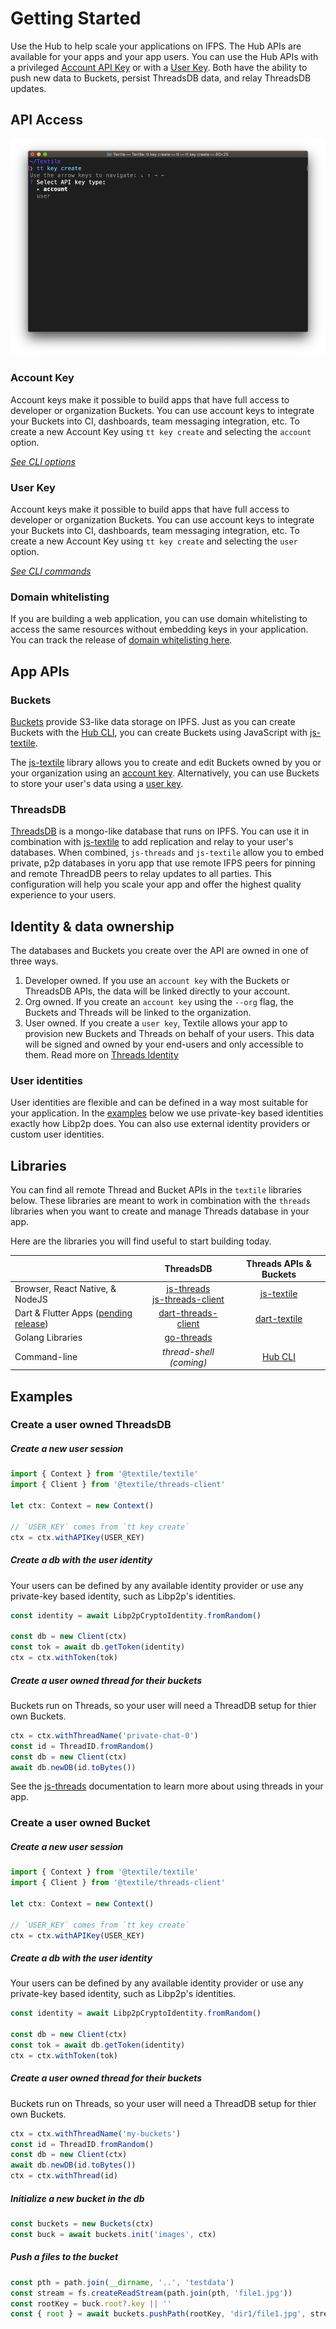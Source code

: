 # Getting Started

Use the Hub to help scale your applications on IFPS. The Hub APIs are available for your apps and your app users. You can use the Hub APIs with a privileged [Account API Key](#account-key) or with a [User Key](#user-key). Both have the ability to push new data to Buckets, persist ThreadsDB data, and relay ThreadsDB updates.

## API Access

![](/images/tt-cli/tt_account_create_select.png)

### Account Key

Account keys make it possible to build apps that have full access to developer or organization Buckets. You can use account keys to integrate your Buckets into CI, dashboards, team messaging integration, etc. To create a new Account Key using `tt key create` and selecting the `account` option.

_[See CLI options](/hub/cli/tt_keys)_

### User Key

Account keys make it possible to build apps that have full access to developer or organization Buckets. You can use account keys to integrate your Buckets into CI, dashboards, team messaging integration, etc. To create a new Account Key using `tt key create` and selecting the `user` option.  

_[See CLI commands](/hub/cli/tt_keys)_

### Domain whitelisting

If you are building a web application, you can use domain whitelisting to access the same resources without embedding keys in your application. You can track the release of [domain whitelisting here](https://github.com/textileio/textile/issues/109).

## App APIs

### Buckets

[Buckets](/hub/buckets) provide S3-like data storage on IPFS. Just as you can create Buckets with the [Hub CLI](/hub/cli/tt), you can create Buckets using JavaScript with [js-textile](#libraries). 

The [js-textile](#libraries) library allows you to create and edit Buckets owned by you or your organization using an [account key](#account-key). Alternatively, you can use Buckets to store your user's data using a [user key](#user-key).

### ThreadsDB

[ThreadsDB](/threads/introduction) is a mongo-like database that runs on IPFS. You can use it in combination with [js-textile](#libraries) to add replication and relay to your user's databases. When combined, `js-threads` and `js-textile` allow you to embed private, p2p databases in yoru app that use remote IFPS peers for pinning and remote ThreadDB peers to relay updates to all parties. This configuration will help you scale your app and offer the highest quality experience to your users.

## Identity & data ownership

The databases and Buckets you create over the API are owned in one of three ways.

1. Developer owned. If you use an `account key` with the Buckets or ThreadsDB APIs, the data will be linked directly to your account.
2. Org owned. If you create an `account key` using the `--org` flag, the Buckets and Threads will be linked to the organization.
3. User owned. If you create a `user key`, Textile allows your app to provision new Buckets and Threads on behalf of your users. This data will be signed and owned by your end-users and only accessible to them. Read more on [Threads Identity](/threads/introduction#identity)

### User identities

User identities are flexible and can be defined in a way most suitable for your application. In the [examples](#examples) below we use private-key based identities exactly how Libp2p does. You can also use external identity providers or custom user identities. 

## Libraries

You can find all remote Thread and Bucket APIs in the `textile` libraries below. These libraries are meant to work in combination with the `threads` libraries when you want to create and manage Threads database in your app. 

Here are the libraries you will find useful to start building today.

|                         | ThreadsDB           | Threads APIs & Buckets      |
|-------------------------|:---------------------:|:-------------------:|
| Browser, React Native, & NodeJS | [js-threads](https://textileio.github.io/js-threads) <br/> [js-threads-client](https://textileio.github.io/js-threads-client) | [js-textile](https://textileio.github.io/js-textile) |
| Dart & Flutter Apps ([pending release](https://github.com/textileio/dart-textile/issues/5))    | [dart-threads-client](https://textileio.github.io/dart-threads-client) | [dart-textile](https://textileio.github.io/dart-textile) |
| Golang Libraries        | [go-threads](https://godoc.org/github.com/textileio/go-threads)          | |
| Command-line | _thread-shell (coming)_       | [Hub CLI](/hub/cli/tt)         |

## Examples

### Create a user owned ThreadsDB

##### Create a new user session

```typescript
import { Context } from '@textile/textile'
import { Client } from '@textile/threads-client'

let ctx: Context = new Context()

// `USER_KEY` comes from `tt key create`
ctx = ctx.withAPIKey(USER_KEY)
```

##### Create a db with the user identity

Your users can be defined by any available identity provider or use any private-key based identity, such as Libp2p's identities.

```typescript
const identity = await Libp2pCryptoIdentity.fromRandom()

const db = new Client(ctx)
const tok = await db.getToken(identity)
ctx = ctx.withToken(tok)
```

##### Create a user owned thread for their buckets

Buckets run on Threads, so your user will need a ThreadDB setup for thier own Buckets.

```typescript
ctx = ctx.withThreadName('private-chat-0')
const id = ThreadID.fromRandom()
const db = new Client(ctx)
await db.newDB(id.toBytes())
```

See the [js-threads](https://textileio.github.io/js-threads) documentation to learn more about using threads in your app.

### Create a user owned Bucket

##### Create a new user session

```typescript
import { Context } from '@textile/textile'
import { Client } from '@textile/threads-client'

let ctx: Context = new Context()

// `USER_KEY` comes from `tt key create`
ctx = ctx.withAPIKey(USER_KEY)
```

##### Create a db with the user identity

Your users can be defined by any available identity provider or use any private-key based identity, such as Libp2p's identities.

```typescript
const identity = await Libp2pCryptoIdentity.fromRandom()

const db = new Client(ctx)
const tok = await db.getToken(identity)
ctx = ctx.withToken(tok)
```

##### Create a user owned thread for their buckets

Buckets run on Threads, so your user will need a ThreadDB setup for thier own Buckets.

```typescript
ctx = ctx.withThreadName('my-buckets')
const id = ThreadID.fromRandom()
const db = new Client(ctx)
await db.newDB(id.toBytes())
ctx = ctx.withThread(id)
```

##### Initialize a new bucket in the db

```typescript
const buckets = new Buckets(ctx)
const buck = await buckets.init('images', ctx)
```

##### Push a files to the bucket

```typescript
const pth = path.join(__dirname, '..', 'testdata')
const stream = fs.createReadStream(path.join(pth, 'file1.jpg'))
const rootKey = buck.root?.key || ''
const { root } = await buckets.pushPath(rootKey, 'dir1/file1.jpg', stream, ctx)
```
